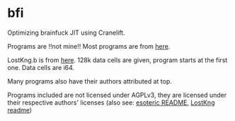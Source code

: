 # bfi

Optimizing brainfuck JIT using Cranelift.

Programs are !!not mine!!
Most programs are from [here](https://sange.fi/esoteric/brainfuck/bf-source).

LostKng.b is from [here](https://jonripley.com/i-fiction/games/LostKingdomBF.html).
128k data cells are given, program starts at the first one.
Data cells are i64.

Many programs also have their authors attributed at top.

Programs included are not licensed under AGPLv3, they are licensed under their respective authors' licenses (also see: [esoteric README](https://sange.fi/esoteric/brainfuck/README.txt), [LostKng readme](https://jonripley.com/i-fiction/games/LostKingdomBF.html))
